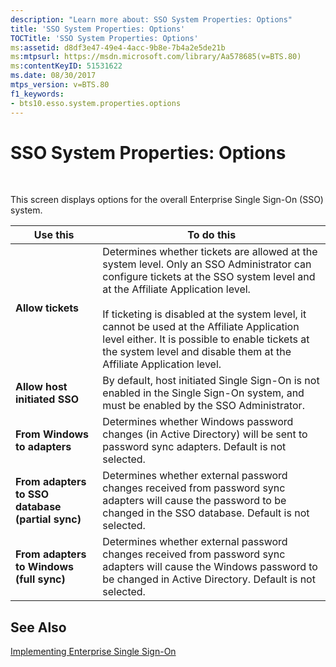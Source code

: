```yaml
---
description: "Learn more about: SSO System Properties: Options"
title: 'SSO System Properties: Options'
TOCTitle: 'SSO System Properties: Options'
ms:assetid: d8df3e47-49e4-4acc-9b8e-7b4a2e5de21b
ms:mtpsurl: https://msdn.microsoft.com/library/Aa578685(v=BTS.80)
ms:contentKeyID: 51531622
ms.date: 08/30/2017
mtps_version: v=BTS.80
f1_keywords:
- bts10.esso.system.properties.options
---
```


# SSO System Properties: Options

 

This screen displays options for the overall Enterprise Single Sign-On (SSO) system.

<table>
<thead>
<tr class="header">
<th>Use this</th>
<th>To do this</th>
</tr>
</thead>
<tbody>
<tr class="odd">
<td><strong>Allow tickets</strong></td>
<td>Determines whether tickets are allowed at the system level. Only an SSO Administrator can configure tickets at the SSO system level and at the Affiliate Application level.<br />
<br />
If ticketing is disabled at the system level, it cannot be used at the Affiliate Application level either. It is possible to enable tickets at the system level and disable them at the Affiliate Application level.</td>
</tr>
<tr class="even">
<td><strong>Allow host initiated SSO</strong></td>
<td>By default, host initiated Single Sign-On is not enabled in the Single Sign-On system, and must be enabled by the SSO Administrator.</td>
</tr>
<tr class="odd">
<td><strong>From Windows to adapters</strong></td>
<td>Determines whether Windows password changes (in Active Directory) will be sent to password sync adapters. Default is not selected.</td>
</tr>
<tr class="even">
<td><strong>From adapters to SSO database (partial sync)</strong></td>
<td>Determines whether external password changes received from password sync adapters will cause the password to be changed in the SSO database. Default is not selected.</td>
</tr>
<tr class="odd">
<td><strong>From adapters to Windows (full sync)</strong></td>
<td>Determines whether external password changes received from password sync adapters will cause the Windows password to be changed in Active Directory. Default is not selected.</td>
</tr>
</tbody>
</table>


## See Also

[Implementing Enterprise Single Sign-On](https://msdn.microsoft.com/library/aa558712\(v=bts.80\))

